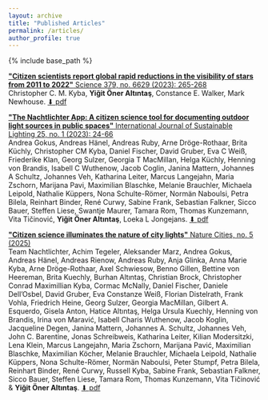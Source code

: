 ```yaml
---
layout: archive
title: "Published Articles"
permalink: /articles/
author_profile: true
---
```



{% include base_path %}

[**"Citizen scientists report global rapid reductions in the visibility of stars from 2011 to 2022"** Science 379, no. 6629 (2023): 265-268](https://doi.org/10.1126/science.abq7781) <br/>
Christopher C. M. Kyba, **Yiğit Öner Altıntaş**, Constance E. Walker, Mark  Newhouse. [⬇︎ pdf](../files/science.abq7781.pdf)<br/>

[**"The Nachtlichter App: A citizen science tool for documenting outdoor light sources in public spaces"** International Journal of Sustainable Lighting 25, no. 1 (2023): 24-66](https://doi.org/10.26607/ijsl.v25i1.133) <br/>
Andrea Gokus, Andreas Hänel, Andreas Ruby, Arne Dröge-Rothaar, Brita Küchly, Christopher CM Kyba, Daniel Fischer, David Gruber, Eva C Weiß, Friederike Klan, Georg Sulzer, Georgia T MacMillan, Helga Küchly, Henning von Brandis, Isabell C Wuthenow, Jacob Coglin, Janina Mattern, Johannes A Schultz, Johannes Veh, Katharina Leiter, Marcus Langejahn, Maria Zschorn, Marijana Pavi, Maximilian Blaschke, Melanie Brauchler, Michaela Leipold, Nathalie Küppers, Nona Schulte-Römer, Normän Naboulsi, Petra Bilela, Reinhart Binder, René Curwy, Sabine Frank, Sebastian Falkner, Sicco Bauer, Steffen Liese, Swantje Maurer, Tamara Rom, Thomas Kunzemann, Vita Tičinović, **Yiğit Öner Altıntaş**, Loeka L Jongejans. [⬇︎ pdf](../files/ijsl.v25i1.133.pdf)<br/>

[**"Citizen science illuminates the nature of city lights"** Nature Cities, no. 5 (2025)](https://doi.org/10.1038/s44284-025-00239-5) <br/>
Team Nachtlichter, Achim Tegeler, Aleksander Marz, Andrea Gokus, Andreas Hänel, Andreas Rienow, Andreas Ruby, Anja Glinka, Anna Marie Kyba, Arne Dröge-Rothaar, Axel Schwiesow, Benno Gillen, Bettine von Heereman, Brita Kuechly, Burhan Altıntaş, Christian Brock, Christopher Conrad Maximillian Kyba, Cormac McNally, Daniel Fischer, Daniele Dell’Osbel, David Gruber, Eva Constanze Weiß, Florian Distelrath, Frank Vohla, Friedrich Heine, Georg Sulzer, Georgia MacMillan, Gilbert A. Esquerdo, Gisela Anton, Hatice Altıntaş, Helga Ursula Kuechly, Henning von Brandis, Irina von Maravić, Isabell Charis Wuthenow, Jacob Koglin, Jacqueline Degen, Janina Mattern, Johannes A. Schultz, Johannes Veh, John C. Barentine, Jonas Schreibweis, Katharina Leiter, Kilian Modersitzki, Lena Klein, Marcus Langejahn, Maria Zschorn, Marijana Pavić, Maximilian Blaschke, Maximilian Köcher, Melanie Brauchler, Michaela Leipold, Nathalie Küppers, Nona Schulte-Römer, Normän Naboulsi, Peter Stumpf, Petra Bilela, Reinhart Binder, René Curwy, Russell Kyba, Sabine Frank, Sebastian Falkner, Sicco Bauer, Steffen Liese, Tamara Rom, Thomas Kunzemann, Vita Tičinović & **Yiğit Öner Altıntaş**. [⬇︎ pdf](../files/s44284-025-00239-5.pdf)<br/>


